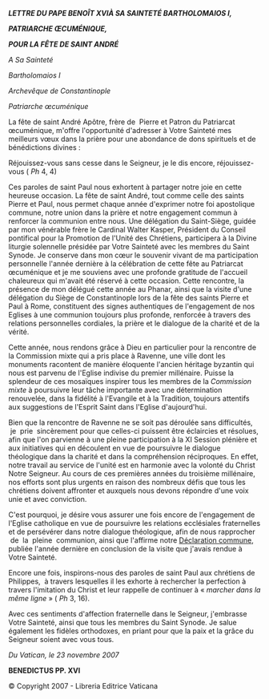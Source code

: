 ***LETTRE DU PAPE BENOÎT XVI******À SA SAINTETÉ BARTHOLOMAIOS I,***

***PATRIARCHE ŒCUMÉNIQUE,***

***POUR LA FÊTE DE SAINT ANDRÉ***

*A Sa Sainteté*

*Bartholomaios I*

*Archevêque de Constantinople*

*Patriarche œcuménique*

La fête de saint André Apôtre, frère de  Pierre et Patron du Patriarcat œcuménique, m'offre l'opportunité d'adresser à Votre Sainteté mes meilleurs vœux dans la prière pour une abondance de dons spirituels et de bénédictions divines :

Réjouissez-vous sans cesse dans le Seigneur, je le dis encore, réjouissez-vous ( *Ph* 4, 4)

Ces paroles de saint Paul nous exhortent à partager notre joie en cette heureuse occasion. La fête de saint André, tout comme celle des saints Pierre et Paul, nous permet chaque année d'exprimer notre foi apostolique commune, notre union dans la prière et notre engagement commun à renforcer la communion entre nous. Une délégation du Saint-Siège, guidée par mon vénérable frère le Cardinal Walter Kasper, Président du Conseil pontifical pour la Promotion de l'Unité des Chrétiens, participera à la Divine liturgie solennelle présidée par Votre Sainteté avec les membres du Saint Synode. Je conserve dans mon cœur le souvenir vivant de ma participation personnelle l'année dernière à la célébration de cette fête au Patriarcat œcuménique et je me souviens avec une profonde gratitude de l'accueil chaleureux qui m'avait été réservé à cette occasion. Cette rencontre, la présence de mon délégué cette année au Phanar, ainsi que la visite d'une délégation du Siège de Constantinople lors de la fête des saints Pierre et Paul à Rome, constituent des signes authentiques de l'engagement de nos Eglises à une communion toujours plus profonde, renforcée à travers des relations personnelles cordiales, la prière et le dialogue de la charité et de la vérité.

Cette année, nous rendons grâce à Dieu en particulier pour la rencontre de la Commission mixte qui a pris place à Ravenne, une ville dont les monuments racontent de manière éloquente l'ancien héritage byzantin qui nous est parvenu de l'Eglise indivise du premier millénaire. Puisse la splendeur de ces mosaïques inspirer tous les membres de la *Commission mixte* à poursuivre leur tâche importante avec une détermination renouvelée, dans la fidélité à l'Evangile et à la Tradition, toujours attentifs aux suggestions de l'Esprit Saint dans l'Eglise d'aujourd'hui.

Bien que la rencontre de Ravenne ne se soit pas déroulée sans difficultés,  je  prie  sincèrement pour que celles-ci puissent être éclaircies et résolues, afin que l'on parvienne à une pleine participation à la XI Session plénière et aux initiatives qui en découlent en vue de poursuivre le dialogue théologique dans la charité et dans la compréhension réciproques. En effet, notre travail au service de l'unité est en harmonie avec la volonté du Christ Notre Seigneur. Au cours de ces premières années du troisième millénaire, nos efforts sont plus urgents en raison des nombreux défis que tous les chrétiens doivent affronter et auxquels nous devons répondre d'une voix unie et avec conviction.

C'est pourquoi, je désire vous assurer une fois encore de l'engagement de l'Eglise catholique en vue de poursuivre les relations ecclésiales fraternelles et de persévérer dans notre dialogue théologique, afin de nous rapprocher  de  la  pleine  communion, ainsi que l'affirme notre [Déclaration commune](/content/benedict-xvi/fr/speeches/2006/november/documents/hf_ben-xvi_spe_20061130_dichiarazione-comune.html), publiée l'année dernière en conclusion de la visite que j'avais rendue à Votre Sainteté.

Encore une fois, inspirons-nous des paroles de saint Paul aux chrétiens de Philippes,  à travers lesquelles il les exhorte à rechercher la perfection à travers l'imitation du Christ et leur rappelle de continuer à « *marcher dans la même ligne* » ( *Ph* 3, 16).

Avec ces sentiments d'affection fraternelle dans le Seigneur, j'embrasse Votre Sainteté, ainsi que tous les membres du Saint Synode. Je salue également les fidèles orthodoxes, en priant pour que la paix et la grâce du Seigneur soient avec vous tous.

*Du Vatican, le 23 novembre 2007*

**BENEDICTUS PP. XVI**

© Copyright 2007 - Libreria Editrice Vaticana
